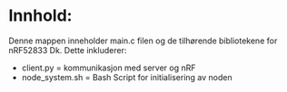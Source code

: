 # Innhold: 
Denne mappen inneholder main.c filen og de tilhørende bibliotekene for nRF52833 Dk. Dette inkluderer: 

- client.py = kommunikasjon med server og nRF
- node_system.sh = Bash Script for initialisering av noden
